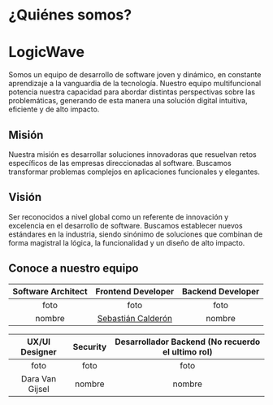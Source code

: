 # **¿Quiénes somos?**

# LogicWave

Somos un equipo de desarrollo de software joven y dinámico, en constante aprendizaje a la vanguardia de la tecnología. Nuestro equipo multifuncional potencia nuestra capacidad para abordar distintas perspectivas sobre las problemáticas, generando de esta manera una solución digital intuitiva, eficiente y de alto impacto. 

## Misión
Nuestra misión es desarrollar soluciones innovadoras que resuelvan retos específicos de las empresas direccionadas al software. Buscamos transformar problemas complejos en aplicaciones funcionales y elegantes.

## Visión
Ser reconocidos a nivel global como un referente de innovación y excelencia en el desarrollo de software. Buscamos establecer nuevos estándares en la industria, siendo sinónimo de soluciones que combinan de forma magistral la lógica, la funcionalidad y un diseño de alto impacto.

## Conoce a nuestro equipo

| Software Architect  | Frontend Developer|  Backend Developer |
|     :---:      |     :---:      |     :---:      |
|  foto   | foto     |  foto    |
|nombre     | [Sebastián Calderón](https://github.com/cbhas)       | nombre      |

| UX/UI Designer |  Security | Desarrollador Backend (No recuerdo el ultimo rol) |
|     :---:      |     :---:      |     :---:      |
|  foto   | foto     |  foto    |
|Dara Van Gijsel | nombre       | nombre      |
